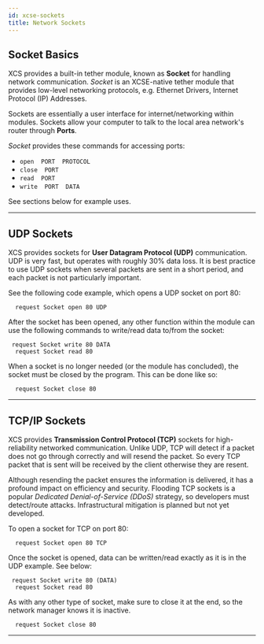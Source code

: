 ```yaml
---
id: xcse-sockets
title: Network Sockets
---
```



##  Socket Basics

XCS provides a built-in tether module, known as **Socket** for handling network communication.  *Socket* is an XCSE-native tether module that provides low-level networking protocols, e.g. Ethernet Drivers, Internet Protocol (IP) Addresses.  

Sockets are essentially a user interface for internet/networking within modules. Sockets allow your computer to talk to the local area network's router through **Ports**.  

*Socket* provides these commands for accessing ports:
* `open  PORT  PROTOCOL`
* `close  PORT`
* `read  PORT`
* `write  PORT  DATA`

See sections below for example uses.

***

##  UDP Sockets

XCS provides sockets for **User Datagram Protocol (UDP)** communication.  UDP is very fast, but operates with roughly 30% data loss.  It is best practice to use UDP sockets when several packets are sent in a short period, and each packet is not particularly important.  

See the following code example, which opens a UDP socket on port 80:
```
  request Socket open 80 UDP
```
After the socket has been opened, any other function within the module can use the following commands to write/read data to/from the socket:
```
 request Socket write 80 DATA
  request Socket read 80
```
When a socket is no longer needed (or the module has concluded), the socket must be closed by the program.  This can be done like so:
```
  request Socket close 80
```

***

##  TCP/IP Sockets

XCS provides **Transmission Control Protocol (TCP)** sockets for high-reliability networked communication.  Unlike UDP, TCP will detect if a packet does not go through correctly and will resend the packet.  So every TCP packet that is sent will be received by the client otherwise they are resent.  

Although resending the packet ensures the information is delivered, it has a profound impact on efficiency and security.  Flooding TCP sockets is a popular *Dedicated Denial-of-Service (DDoS)* strategy, so developers must detect/route attacks.  Infrastructural mitigation is planned but not yet developed.  

To open a socket for TCP on port 80:
```
  request Socket open 80 TCP
```
Once the socket is opened, data can be written/read exactly as it is in the UDP example.  See below:
```
 request Socket write 80 (DATA)
  request Socket read 80
```
As with any other type of socket, make sure to close it at the end, so the network manager knows it is inactive.  
```
  request Socket close 80
```



***


